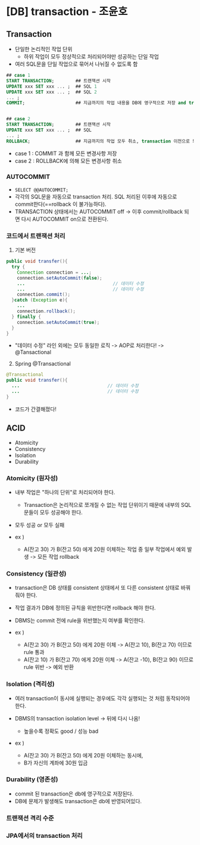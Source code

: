 # [DB] transaction - 조윤호

## Transaction
- 단일한 논리적인 작업 단위
  - 하위 작업이 모두 정상적으로 처리되어야만 성공하는 단일 작업
- 여러 SQL문을 단일 작업으로 묶어서 나뉘질 수 없도록 함


``` SQL
## case 1
START TRANSACTION;        ## 트랜잭션 시작
UPDATE xxx SET xxx ... ;  ## SQL 1
UPDATE xxx SET xxx ... ;  ## SQL 2
... ;
COMMIT;                   ## 지금까지의 작업 내용을 DB에 영구적으로 저장 and transaction 종료


## case 2
START TRANSACTION;        ## 트랜잭션 시작
UPDATE xxx SET xxx ... ;  ## SQL
... ;
ROLLBACK;                 ## 지금까지의 작업 모두 취소, transaction 이전으로 되돌린다.
```
- case 1 : COMMIT 과 함께 모든 변경사항 저장
- case 2 : ROLLBACK에 의해 모든 변경사항 취소

### AUTOCOMMIT
- `SELECT @@AUTOCOMMIT;`
- 각각의 SQL문을 자동으로 transaction 처리. SQL 처리된 이후에 자동으로 commit한다(==rollback 이 불가능하다).
- TRANSACTION 상태에서는 AUTOCOMMIT off -> 이후 commit/rollback 되면 다시 AUTOCOMMIT on으로 전환된다.

### 코드에서 트랜잭션 처리
1. 기본 버전
``` java
public void transfer(){
  try {
    Connection connection = ...;
    connection.setAutoCommit(false);
    ...                                 // 데이터 수정
    ...                                 // 데이터 수정
    connection.commit();
  }catch (Exception e){
    ...
    connection.rollback();
  } finally {
    connection.setAutoCommit(true);
  }
}
```
- "데이터 수정" 라인 외에는 모두 동일한 로직 -> AOP로 처리한다! -> @Tansactional

2. Spring @Transactional
``` java
@Transactional
public void transfer(){
  ...                                 // 데이터 수정
  ...                                 // 데이터 수정
}
```
- 코드가 간결해졌다!


## ACID
- Atomicity
- Consistency
- Isolation
- Durability

### Atomicity (원자성)
- 내부 작업은 "하나의 단위"로 처리되어야 한다.
  - Transaction은 논리적으로 쪼개질 수 없는 작업 단위이기 때문에 내부의 SQL문들이 모두 성공해야 한다.
- 모두 성공 or 모두 실패

- ex )
  - A(잔고 30) 가 B(잔고 50) 에게 20원 이체하는 작업 중 일부 작업에서 예외 발생 -> 모든 작업 rollback

### Consistency (일관성)
- transaction은 DB 상태를 consistent 상태에서 또 다른 consistent 상태로 바꿔줘야 한다.
- 작업 결과가 DB에 정의된 규칙을 위반한다면 rollback 해야 한다.
- DBMS는 commit 전에 rule을 위반했는지 여부를 확인한다.

- ex )
  - A(잔고 30) 가 B(잔고 50) 에게 20원 이체 -> A(잔고 10), B(잔고 70) 이므로 rule 통과
  - A(잔고 10) 가 B(잔고 70) 에게 20원 이체 -> A(잔고 -10), B(잔고 90) 이므로 rule 위반 -> 예외 반환

### Isolation (격리성)
- 여러 transaction이 동시에 실행되는 경우에도 각각 실행되는 것 처럼 동작되어야 한다.
- DBMS의 transaction isolation level -> 뒤에 다시 나옴!
  - 높을수록 정확도 good / 성능 bad

- ex )
  - A(잔고 30) 가 B(잔고 50) 에게 20원 이체하는 동시에,
  - B가 자신의 계좌에 30원 입금

### Durability (영존성)

- commit 된 transaction은 db에 영구적으로 저장된다.
- DB에 문제가 발생해도 transaction은 db에 반영되어있다.

### 트랜잭션 격리 수준

### JPA에서의 transaction 처리




